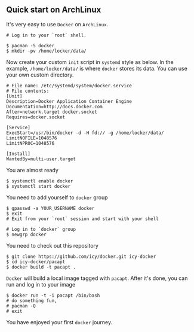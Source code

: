 ## Quick start on ArchLinux

It's very easy to use `Docker` on `ArchLinux`.

    # Log in to your `root` shell.

    $ pacman -S docker
    $ mkdir -pv /home/locker/data/

Now create your custom `init` script in `systemd` style as below.
In the example, `/home/locker/data/` is where `docker` stores its data.
You can use your own custom directory.

    # File name: /etc/systemd/system/docker.service
    # File contents:
    [Unit]
    Description=Docker Application Container Engine
    Documentation=http://docs.docker.com
    After=network.target docker.socket
    Requires=docker.socket

    [Service]
    ExecStart=/usr/bin/docker -d -H fd:// -g /home/locker/data/
    LimitNOFILE=1048576
    LimitNPROC=1048576

    [Install]
    WantedBy=multi-user.target

You are almost ready

    $ systemctl enable docker
    $ systemctl start docker

You need to add yourself to `docker` group

    $ gpasswd -a YOUR_USERNAME docker
    $ exit
    # Exit from your `root` session and start with your shell

    # Log in to `docker` group
    $ newgrp docker

You need to check out this repository

    $ git clone https://github.com/icy/docker.git icy-docker
    $ cd icy-docker/pacapt
    $ docker build -t pacapt .

`Docker` will build a local image tagged with `pacapt`. After it's done,
you can run and log in to your image

    $ docker run -t -i pacapt /bin/bash
    # do something fun,
    # pacman -Q
    # exit

You have enjoyed your first `docker` journey.
